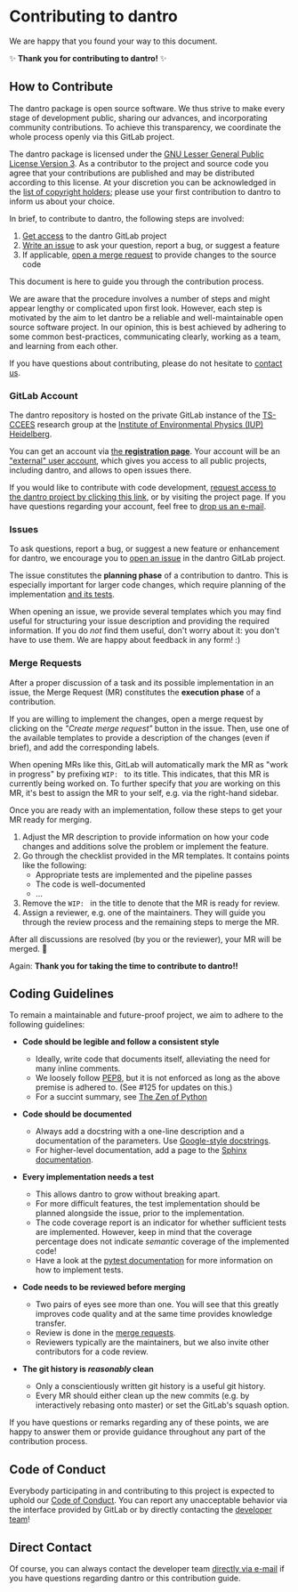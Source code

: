 # Contributing to dantro

We are happy that you found your way to this document.

:sparkles: **Thank you for contributing to dantro!** :sparkles:


## How to Contribute

The dantro package is open source software.
We thus strive to make every stage of development public, sharing our advances, and incorporating community contributions.
To achieve this transparency, we coordinate the whole process openly via this GitLab project.

The dantro package is licensed under the [GNU Lesser General Public License Version 3](https://www.gnu.org/licenses/lgpl-3.0.en.html).
As a contributor to the project and source code you agree that your contributions are published and may be distributed according to this license.
At your discretion you can be acknowledged in the [list of copyright holders](README.md#copyright-holders); please use your first contribution to dantro to inform us about your choice.

In brief, to contribute to dantro, the following steps are involved:

1. [Get access](#gitlab-account) to the dantro GitLab project
1. [Write an issue](#issues) to ask your question, report a bug, or suggest a feature
1. If applicable, [open a merge request](#merge-requests) to provide changes to the source code

This document is here to guide you through the contribution process.

We are aware that the procedure involves a number of steps and might appear lengthy or complicated upon first look.
However, each step is motivated by the aim to let dantro be a reliable and well-maintainable open source software project.
In our opinion, this is best achieved by adhering to some common best-practices, communicating clearly, working as a team, and learning from each other.

If you have questions about contributing, please do not hesitate to [contact us](#direct-contact).


### GitLab Account

The dantro repository is hosted on the private GitLab instance of the [TS-CCEES][ts_hp] research group at the [Institute of Environmental Physics (IUP) Heidelberg][iup_hp].

You can get an account via [the **registration page**](https://ts-gitlab.iup.uni-heidelberg.de/users/sign_in).
Your account will be an ["external" user account][ext_user], which gives you access to all public projects, including dantro, and allows to open issues there.

If you would like to contribute with code development, [request access to the dantro project by clicking this link][request_access], or by visiting the project page.
If you have questions regarding your account, feel free to [drop us an e-mail][devmail].


### Issues

To ask questions, report a bug, or suggest a new feature or enhancement for dantro, we encourage you to [open an issue][new_issue] in the dantro GitLab project.

The issue constitutes the **planning phase** of a contribution to dantro.
This is especially important for larger code changes, which require planning of the implementation [and its tests](#coding-guidelines).

When opening an issue, we provide several templates which you may find useful for structuring your issue description and providing the required information.
If you do *not* find them useful, don't worry about it: you don't have to use them.
We are happy about feedback in any form! :)


### Merge Requests

After a proper discussion of a task and its possible implementation in an issue, the Merge Request (MR) constitutes the **execution phase** of a contribution.

If you are willing to implement the changes, open a merge request by clicking on the *"Create merge request"* button in the issue.
Then, use one of the available templates to provide a description of the changes (even if brief), and add the corresponding labels.

When opening MRs like this, GitLab will automatically mark the MR as "work in progress" by prefixing `WIP: ` to its title.
This indicates, that this MR is currently being worked on.
To further specify that *you* are working on this MR, it's best to assign the MR to your self, e.g. via the right-hand sidebar.

Once you are ready with an implementation, follow these steps to get your MR ready for merging.

1. Adjust the MR description to provide information on how your code changes and additions solve the problem or implement the feature.
1. Go through the checklist provided in the MR templates. It contains points like the following:
    - Appropriate tests are implemented and the pipeline passes
    - The code is well-documented
    - ...
1. Remove the `WIP: ` in the title to denote that the MR is ready for review.
1. Assign a reviewer, e.g. one of the maintainers. They will guide you through the review process and the remaining steps to merge the MR.

After all discussions are resolved (by you or the reviewer), your MR will be merged. :tada:

Again: **Thank you for taking the time to contribute to dantro!!**


## Coding Guidelines

To remain a maintainable and future-proof project, we aim to adhere to the following guidelines:

- **Code should be legible and follow a consistent style**
    - Ideally, write code that documents itself, alleviating the need for many inline comments.
    - We loosely follow [PEP8][pep8], but it is not enforced as long as the above premise is adhered to. (See #125 for updates on this.)
    - For a succint summary, see [The Zen of Python][zen]

- **Code should be documented**
    - Always add a docstring with a one-line description and a documentation of the parameters. Use [Google-style docstrings][google_docstrings].
    - For higher-level documentation, add a page to the [Sphinx documentation](doc/).

- **Every implementation needs a test**
    - This allows dantro to grow without breaking apart.
    - For more difficult features, the test implementation should be planned alongside the issue, prior to the implementation.
    - The code coverage report is an indicator for whether sufficient tests are implemented. However, keep in mind that the coverage percentage does not indicate *semantic* coverage of the implemented code!
    - Have a look at the [pytest documentation][pytest] for more information on how to implement tests.

- **Code needs to be reviewed before merging**
    - Two pairs of eyes see more than one. You will see that this greatly improves code quality and at the same time provides knowledge transfer.
    - Review is done in the [merge requests](#merge-requests).
    - Reviewers typically are the maintainers, but we also invite other contributors for a code review.

- **The git history is *reasonably* clean**
    - Only a conscientiously written git history is a useful git history.
    - Every MR should either clean up the new commits (e.g. by interactively rebasing onto master) or set the GitLab's squash option.

If you have questions or remarks regarding any of these points, we are happy to answer them or provide guidance throughout any part of the contribution process.


## Code of Conduct

Everybody participating in and contributing to this project is expected to uphold our [Code of Conduct](CODE_OF_CONDUCT.md).
You can report any unacceptable behavior via the interface provided by GitLab or by directly contacting the [developer team][devmail]!


## Direct Contact

Of course, you can always contact the developer team [directly via e-mail][devmail] if you have questions regarding dantro or this contribution guide.

[devmail]: mailto:dantro-dev@iup.uni-heidelberg.de
[ts_hp]: https://ts.iup.uni-heidelberg.de/
[iup_hp]: https://www.iup.uni-heidelberg.de/
[ext_user]: https://docs.gitlab.com/ee/user/permissions.html#external-users-core-only
[dantro_project]: https://ts-gitlab.iup.uni-heidelberg.de/utopia/dantro 
[request_access]: https://ts-gitlab.iup.uni-heidelberg.de/utopia/dantro/-/project_members/request_access
[new_issue]: https://ts-gitlab.iup.uni-heidelberg.de/utopia/dantro/issues/new?issue
[pep8]: https://www.python.org/dev/peps/pep-0008/
[zen]: https://www.python.org/dev/peps/pep-0020/
[google_docstrings]: https://www.sphinx-doc.org/en/master/usage/extensions/example_google.html#example-google
[pytest]: https://docs.pytest.org/en/latest/contents.html
